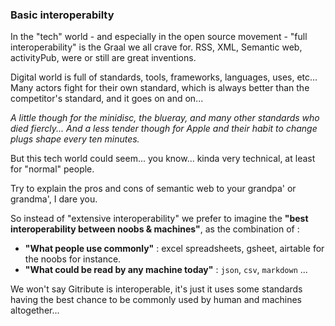 
### Basic interoperabilty

In the "tech" world - and especially in the open source movement - "full interoperability" is the Graal we all crave for. RSS, XML, Semantic web, activityPub, were or still are great inventions.

Digital world is full of standards, tools, frameworks, languages, uses, etc... Many actors fight for their own standard, which is always better than the competitor's standard, and it goes on and on...

_A little though for the minidisc, the blueray, and many other standards who died fiercly... And a less tender though for Apple and their habit to change plugs shape every ten minutes._

But this tech world could seem... you know... kinda very technical, at least for "normal" people.

Try to explain the pros and cons of semantic web to your grandpa' or grandma', I dare you.

So instead of "extensive interoperability" we prefer to imagine the **"best interoperability between noobs & machines"**, as the combination of :

- **"What people use commonly"** : excel spreadsheets, gsheet, airtable for the noobs for instance.
- **"What could be read by any machine today"** : `json`, `csv`, `markdown` ...

We won't say Gitribute is interoperable, it's just it uses some standards having the best chance to be commonly used by human and machines altogether...

